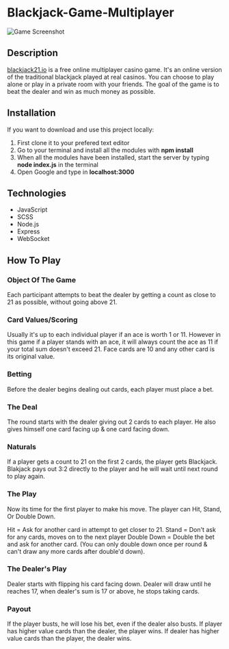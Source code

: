 # Blackjack-Game-Multiplayer

![Game Screenshot](https://i.ibb.co/fHkyMJS/blackjack21-showcase.jpg)

## Description
[blackjack21.io](http://www.blackjack21.io) is a free online multiplayer casino game. It's an online version of the traditional blackjack played at real casinos. You can choose to play alone or play in a private room with your friends. The goal of the game is to beat the dealer and win as much money as possible.

## Installation
If you want to download and use this project locally:
1. First clone it to your prefered text editor
2. Go to your terminal and install all the modules with **npm install**
3. When all the modules have been installed, start the server by typing **node index.js** in the terminal
4. Open Google and type in **localhost:3000**

## Technologies
* JavaScript
* SCSS
* Node.js
* Express
* WebSocket

## How To Play

### Object Of The Game

Each participant attempts to beat the dealer by getting a count as close to 21 as possible, without going above 21.

### Card Values/Scoring

Usually it's up to each individual player if an ace is worth 1 or 11. However in this game if a player stands with an ace, it will always count the ace as 11 if your total sum doesn't exceed 21. Face cards are 10 and any other card is its original value.

### Betting

Before the dealer begins dealing out cards, each player must place a bet.

### The Deal

The round starts with the dealer giving out 2 cards to each player. He also gives himself one card facing up & one card facing down.

### Naturals

If a player gets a count to 21 on the first 2 cards, the player gets Blackjack. Blakjack pays out 3:2 directly to the player and he will wait until next round to play again.

### The Play

Now its time for the first player to make his move. The player can Hit, Stand, Or Double Down.

Hit = Ask for another card in attempt to get closer to 21.
Stand = Don't ask for any cards, moves on to the next player
Double Down = Double the bet and ask for another card. (You can only double down once per round & can't draw any more cards after double'd down).

### The Dealer's Play

Dealer starts with flipping his card facing down. Dealer will draw until he reaches 17, when dealer's sum is 17 or above, he stops taking cards.

### Payout

If the player busts, he will lose his bet, even if the dealer also busts.
If player has higher value cards than the dealer, the player wins.
If dealer has higher value cards than the player, the dealer wins.

